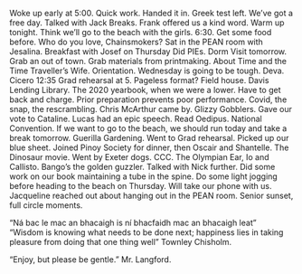 Woke up early at 5:00. Quick work. Handed it in. Greek test left. We’ve got a free day. Talked with Jack Breaks. Frank offered us a kind word. Warm up tonight. Think we’ll go to the beach with the girls. 6:30. Get some food before. Who do you love, Chainsmokers? Sat in the PEAN room with Jesalina. Breakfast with Josef on Thursday Did PIEs. Dorm Visit tomorrow. Grab an out of town. Grab materials from printmaking. About Time and the Time Traveller’s Wife. Orientation. Wednesday is going to be tough. Deva. Cicero 12:35 Grad rehearsal at 5\. Pageless format? Field house. Davis Lending Library. The 2020 yearbook, when we were a lower. Have to get back and charge. Prior preparation prevents poor performance. Covid, the snap, the rescrambling. Chris McArthur came by. Glizzy Gobblers. Gave our vote to Cataline. Lucas had an epic speech. Read Oedipus. National Convention. If we want to go to the beach, we should run today and take a break tomorrow. Guerilla Gardening. Went to Grad rehearsal. Picked up our blue sheet. Joined Pinoy Society for dinner, then Oscair and Shantelle. The Dinosaur movie. Went by Exeter dogs. CCC. The Olympian Ear, Io and Callisto. Bango’s the golden guzzler. Talked with Nick further. Did some work on our book maintaining a tube in the spine. Do some light jogging before heading to the beach on Thursday. Will take our phone with us. Jacqueline reached out about hanging out in the PEAN room. Senior sunset, full circle moments.

“Ná bac le mac an bhacaigh is ní bhacfaidh mac an bhacaigh leat”  
“Wisdom is knowing what needs to be done next; happiness lies in taking pleasure from doing that one thing well” Townley Chisholm. 

“Enjoy, but please be gentle.” Mr. Langford.
